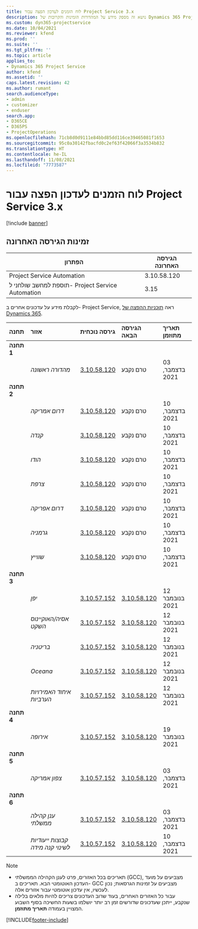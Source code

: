```yaml
---
title: לוח הזמנים לעדכון הפצה עבור Project Service 3.x
description: נושא זה מספק מידע על המהדורות הזמינות והקרובות של Dynamics 365 Project Service Automation.
ms.custom: dyn365-projectservice
ms.date: 10/04/2021
ms.reviewer: kfend
ms.prod: ''
ms.suite: ''
ms.tgt_pltfrm: ''
ms.topic: article
applies_to:
- Dynamics 365 Project Service
author: kfend
ms.assetid: ''
caps.latest.revision: 42
ms.author: rumant
search.audienceType:
- admin
- customizer
- enduser
search.app:
- D365CE
- D365PS
- ProjectOperations
ms.openlocfilehash: 71cb8d0d9111e84bbd85dd116ce39465081f1653
ms.sourcegitcommit: 95c0a30142fbacfd0c2ef63f42066f3a3534b832
ms.translationtype: HT
ms.contentlocale: he-IL
ms.lasthandoff: 11/08/2021
ms.locfileid: "7773587"
---
```

# <a name="update-release-schedule-for-project-service-3x"></a>לוח הזמנים לעדכון הפצה עבור Project Service 3.x

[!include [banner](../includes/psa-now-project-operations.md)]

## <a name="latest-version-availability"></a>זמינות הגירסה האחרונה

| הפתרון  | הגירסה האחרונה |
|-------|----|
| Project Service Automation    | 3.10.58.120 |
| תוספת למחשב שולחני ל- Project Service Automation                | 3.15          |

לקבלת מידע על עדכונים אחרים ב- Project Service, ראה [תוכניות ההפצה של Dynamics 365](/dynamics365/release-plans/). 

| תחנה  | אזור | גירסה נוכחית | הגירסה הבאה |  תאריך מתוזמן
| :---   | :---   | :---   | :---   |:---   |         
|<strong>תחנה 1</strong> | |  |  | |
| | <i>מהדורה ראשונה</i> | [3.10.58.120](whats-new-ur-37.md) | טרם נקבע | 03 בדצמבר, 2021
|<strong>תחנה 2</strong> | |  |  | |
| | <i>דרום אמריקה</i> | [3.10.58.120](whats-new-ur-37.md) | טרם נקבע | 10 בדצמבר, 2021
| | <i>קנדה</i> | [3.10.58.120](whats-new-ur-37.md) | טרם נקבע | 10 בדצמבר, 2021
| | <i>הודו</i> | [3.10.58.120](whats-new-ur-37.md) | טרם נקבע | 10 בדצמבר, 2021
| | <i>צרפת</i> | [3.10.58.120](whats-new-ur-37.md) | טרם נקבע | 10 בדצמבר, 2021
| | <i>דרום אפריקה</i> | [3.10.58.120](whats-new-ur-37.md) | טרם נקבע | 10 בדצמבר, 2021
| | <i>גרמניה</i> | [3.10.58.120](whats-new-ur-37.md) | טרם נקבע | 10 בדצמבר, 2021
| | <i>שווייץ</i> | [3.10.58.120](whats-new-ur-37.md) | טרם נקבע | 10 בדצמבר, 2021
|<strong>תחנה 3</strong> | |  |  | |
| | <i>יפן</i> | [3.10.57.152](whats-new-ur-36.md) | [3.10.58.120](whats-new-ur-37.md) | 12 בנובמבר 2021
| | <i>אסיה/האוקיינוס השקט</i> | [3.10.57.152](whats-new-ur-36.md) | [3.10.58.120](whats-new-ur-37.md) | 12 בנובמבר 2021
| | <i>בריטניה</i> | [3.10.57.152](whats-new-ur-36.md) | [3.10.58.120](whats-new-ur-37.md) | 12 בנובמבר 2021
| | <i>Oceana</i> | [3.10.57.152](whats-new-ur-36.md) | [3.10.58.120](whats-new-ur-37.md) | 12 בנובמבר 2021
| | <i>איחוד האמירויות הערביות</i> | [3.10.57.152](whats-new-ur-36.md) | [3.10.58.120](whats-new-ur-37.md) | 12 בנובמבר 2021
|<strong>תחנה 4</strong> | |  |  | |
| | <i>אירופה</i> | [3.10.57.152](whats-new-ur-36.md) | [3.10.58.120](whats-new-ur-37.md) | 19 בנובמבר 2021
|<strong>תחנה 5</strong> | |  |  | |
| | <i>צפון אמריקה</i> | [3.10.57.152](whats-new-ur-36.md) | [3.10.58.120](whats-new-ur-37.md) | 03 בדצמבר, 2021
|<strong>תחנה 6</strong> | |  |  | |
| | <i>ענן קהילה ממשלתי‬</i> | [3.10.57.152](whats-new-ur-36.md) | [3.10.58.120](whats-new-ur-37.md) | 03 בדצמבר, 2021
| | <i>קבוצות ייעודיות לשינוי קנה מידה</i> | [3.10.57.152](whats-new-ur-36.md) | [3.10.58.120](whats-new-ur-37.md) | 10 בדצמבר, 2021



>[!Note]
> - תאריכים בכל האזורים, פרט לענן הקהילה הממשלתי (GCC), מצביעים על מועד העדכון האוטומטי הבא. תאריכים ב- GCC מצביעים על זמינות הגרסאות; נכון לעכשיו, אין עדכון אוטומטי עבור אזורים אלה.
> - עבור כל האזורים האחרים, בעוד שרוב העדכונים צריכים להיות מלאים בלילה שנקבע, ייתכן שעדכונים שדורשים זמן רב יותר יושלמו בשעות החשיכה בסוף השבוע המצויין בעמודה **תאריך מתוזמן**.


[!INCLUDE[footer-include](../includes/footer-banner.md)]
